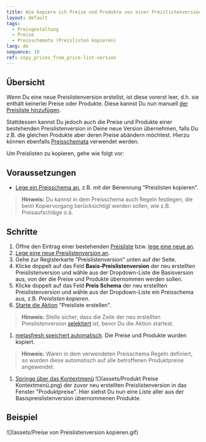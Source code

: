 ```yaml
---
title: Wie kopiere ich Preise und Produkte von einer Preislistenversion in eine andere?
layout: default
tags:
  - Preisgestaltung
  - Preise
  - Preisschemata (Preislisten kopieren)
lang: de
sequence: 10
ref: copy_prices_from_price-list-version
---
```


## Übersicht
Wenn Du eine neue Preislistenversion erstellst, ist diese vorerst leer, d.h. sie enthält keinerlei Preise oder Produkte. Diese kannst Du nun manuell [der Preisliste hinzufügen](Produkte_Preisliste_hinzufuegen).

Stattdessen kannst Du jedoch auch die Preise und Produkte einer bestehenden Preislistenversion in Deine neue Version übernehmen, falls Du z.B. die gleichen Produkte  aber deren Preise abändern möchtest. Hierzu können ebenfalls [Preisschemata](Preisschema_mit_Regeln) verwendet werden.

Um Preislisten zu kopieren, gehe wie folgt vor:

## Voraussetzungen
- [Lege ein Preisschema an](Preisschema_mit_Regeln), z.B. mit der Benennung "Preislisten kopieren".
 >**Hinweis:** Du kannst in dem Preisschema auch Regeln festlegen, die beim Kopiervorgang berücksichtigt werden sollen, wie z.B. Preisaufschläge o.ä.

## Schritte
1. Öffne den Eintrag einer bestehenden [Preisliste](Menu) bzw. [lege eine neue an](Preisliste_anlegen).
1. [Lege eine neue Preislistenversion an](Preislistenversion_anlegen).
1. Gehe zur Registerkarte "Preislistenversion" unten auf der Seite.
1. Klicke doppelt auf das Feld **Basis-Preislistenversion** der neu erstellten Preislistenversion und wähle aus der Dropdown-Liste die Basisversion aus, von der die Preise und Produkte übernommen werden sollen.
1. Klicke doppelt auf das Feld **Preis Schema** der neu erstellten Preislistenversion und wähle aus der Dropdown-Liste ein Preisschema aus, z.B. *Preislisten kopieren*.
1. [Starte die Aktion](AktionStarten) "Preisliste erstellen".
 >**Hinweis:** Stelle sicher, dass die Zeile der neu erstellten Preislistenversion [selektiert](AuswahlBelege) ist, bevor Du die Aktion startest.

1. [metasfresh speichert automatisch](Speicheranzeige). Die Preise und Produkte wurden kopiert.
 >**Hinweis:** Waren in dem verwendeten Preisschema Regeln definiert, so wurden diese automatisch auf alle betroffenen Produktpreise angewendet.

1. [Springe über das Kontextmenü](Springezu_Kontextmenue) ![](assets/Produkt Preise Kontextmenü.png) der zuvor neu erstellten Preislistenversion in das Fenster "Produktpreise". Hier siehst Du nun eine Liste aller aus der Basispreislistenversion übernommenen Produkte.

## Beispiel
![](assets/Preise von Preislistenversion kopieren.gif)

